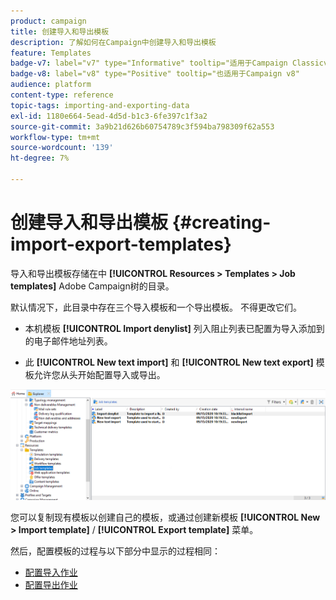 ```yaml
---
product: campaign
title: 创建导入和导出模板
description: 了解如何在Campaign中创建导入和导出模板
feature: Templates
badge-v7: label="v7" type="Informative" tooltip="适用于Campaign Classicv7"
badge-v8: label="v8" type="Positive" tooltip="也适用于Campaign v8"
audience: platform
content-type: reference
topic-tags: importing-and-exporting-data
exl-id: 1180e664-5ead-4d5d-b1c3-6fe397c1f3a2
source-git-commit: 3a9b21d626b60754789c3f594ba798309f62a553
workflow-type: tm+mt
source-wordcount: '139'
ht-degree: 7%

---
```


# 创建导入和导出模板 {#creating-import-export-templates}



导入和导出模板存储在中 **[!UICONTROL Resources > Templates > Job templates]** Adobe Campaign树的目录。

默认情况下，此目录中存在三个导入模板和一个导出模板。 不得更改它们。

* 本机模板 **[!UICONTROL Import denylist]** 列入阻止列表已配置为导入添加到的电子邮件地址列表。

* 此 **[!UICONTROL New text import]** 和 **[!UICONTROL New text export]** 模板允许您从头开始配置导入或导出。

![](assets/s_ncs_user_export_wizard_template_create.png)

您可以复制现有模板以创建自己的模板，或通过创建新模板 **[!UICONTROL New > Import template]** / **[!UICONTROL Export template]** 菜单。

然后，配置模板的过程与以下部分中显示的过程相同：

* [配置导入作业](../../platform/using/executing-import-jobs.md)
* [配置导出作业](../../platform/using/executing-export-jobs.md)
